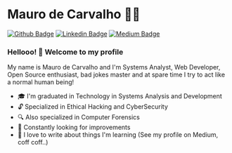 # Mauro de Carvalho :man_technologist:

[![Github Badge](https://img.shields.io/badge/-Github-000?style=flat-square&logo=Github&logoColor=white&link=https://github.com/mdcg)](https://github.com/mdcg)
[![Linkedin Badge](https://img.shields.io/badge/-LinkedIn-blue?style=flat-square&logo=Linkedin&logoColor=white&link=https://www.linkedin.com/in/maurodcg/)](https://www.linkedin.com/in/maurodcg/)
[![Medium Badge](https://img.shields.io/badge/-Medium-808080?style=flat-square&logo=Medium&logoColor=white&link=https://medium.com/@mdcg.dev/)](https://mdcg-dev.medium.com/)

### Hellooo! 👋 Welcome to my profile

My name is Mauro de Carvalho and I'm Systems Analyst, Web Developer, Open Source enthusiast, bad jokes master and at spare time I try to act like a normal human being!

- :mortar_board: I'm graduated in Technology in Systems Analysis and Development
- :unlock: Specialized in Ethical Hacking and CyberSecurity
- :mag: Also specialized in Computer Forensics
- :rocket: Constantly looking for improvements
- :pencil: I love to write about things I'm learning (See my profile on Medium, coff coff..)
